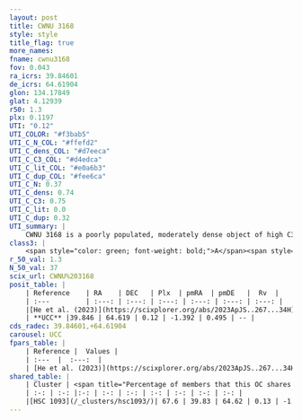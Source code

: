 ```yaml
---
layout: post
title: CWNU 3168
style: style
title_flag: true
more_names: 
fname: cwnu3168
fov: 0.043
ra_icrs: 39.84601
de_icrs: 64.61904
glon: 134.17849
glat: 4.12939
r50: 1.3
plx: 0.1197
UTI: "0.12"
UTI_COLOR: "#f3bab5"
UTI_C_N_COL: "#ffefd2"
UTI_C_dens_COL: "#d7eeca"
UTI_C_C3_COL: "#d4edca"
UTI_C_lit_COL: "#e0a6b3"
UTI_C_dup_COL: "#fee6ca"
UTI_C_N: 0.37
UTI_C_dens: 0.74
UTI_C_C3: 0.75
UTI_C_lit: 0.0
UTI_C_dup: 0.32
UTI_summary: |
    CWNU 3168 is a poorly populated, moderately dense object of high C3 quality. It was recently reported in the literature.<br><br><span style="color: #99180f; font-weight: bold;">Warning: </span>This is possibly a duplicated object, which shares a significant percentage of members with at least one previously reported entry.
class3: |
    <span style="color: green; font-weight: bold;">A</span><span style="color: #FFC300; font-weight: bold;">B</span>
r_50_val: 1.3
N_50_val: 37
scix_url: CWNU%203168
posit_table: |
    | Reference    | RA    | DEC   | Plx  | pmRA  | pmDE   |  Rv  |
    | :---         | :---: | :---: | :---: | :---: | :---: | :---: |
    |[He et al. (2023)](https://scixplorer.org/abs/2023ApJS..267...34H) | 39.847 | 64.619 | 0.127 | -1.388 | 0.494 | -- |
    | **UCC** |39.846 | 64.619 | 0.12 | -1.392 | 0.495 | -- | 
cds_radec: 39.84601,+64.61904
carousel: UCC
fpars_table: |
    | Reference |  Values |
    | :---  |  :---:  |
    | [He et al. (2023)](https://scixplorer.org/abs/2023ApJS..267...34H) | `A0=2.85, m-M=13.85, logA=7.3` |
shared_table: |
    | Cluster | <span title="Percentage of members that this OC shares with the ones listed">%</span>   | RA   | DEC   | Plx   | pmRA  | pmDE  | Rv | UTI |
    | :-: | :-: |:-: | :-: | :-: | :-: | :-: | :-: | :-: |
    |[HSC 1093](/_clusters/hsc1093/)| 67.6 | 39.83 | 64.62 | 0.13 | -1.38 | 0.5 | -- |0.53 |
---
```

